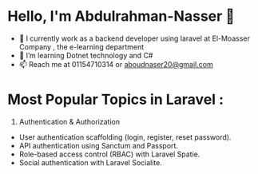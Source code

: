 # Hello, I'm Abdulrahman-Nasser 👋
- 🔭 I currently work as a backend developer using laravel at El-Moasser Company , the e-learning department
- 🌱 I’m learning Dotnet technology and C#
- 📫 Reach me at 01154710314 or aboudnaser20@gmail.com

# Most Popular Topics in Laravel :
1. Authentication & Authorization
- User authentication scaffolding (login, register, reset password).
- API authentication using Sanctum and Passport.
- Role-based access control (RBAC) with Laravel Spatie.
- Social authentication with Laravel Socialite.

